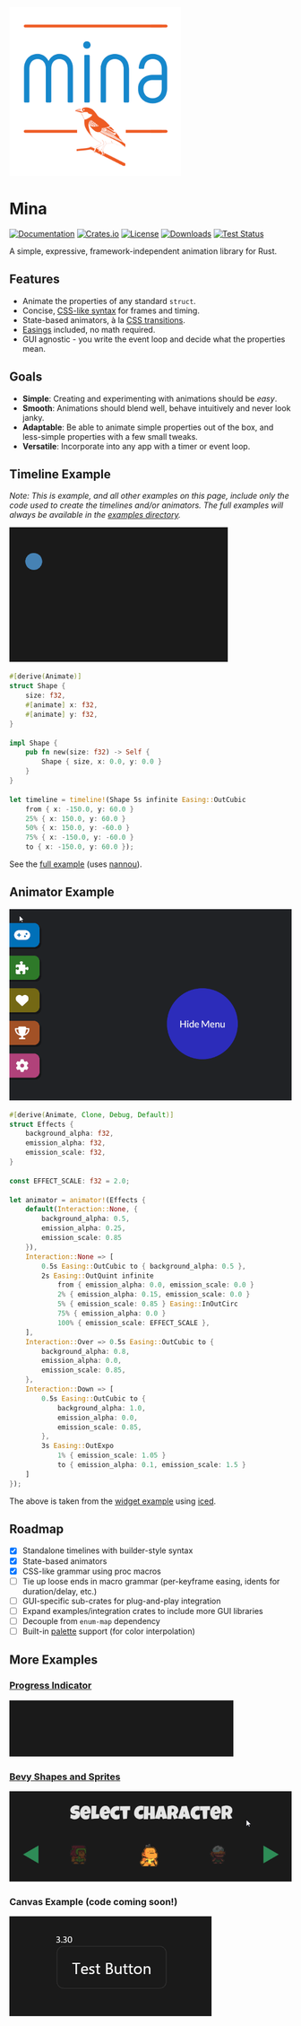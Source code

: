 <img src="art/logo.png" height="300px">

# Mina

[![Documentation](https://docs.rs/mina/badge.svg)](https://docs.rs/mina/)
[![Crates.io](https://img.shields.io/crates/v/mina.svg)](https://crates.io/crates/mina)
[![License](https://img.shields.io/crates/l/mina.svg)](https://github.com/focustense/mina/blob/main/LICENSE)
[![Downloads](https://img.shields.io/crates/d/mina.svg)](https://crates.io/crates/mina)
[![Test Status](https://img.shields.io/github/actions/workflow/status/focustense/mina/rust.yml?branch=main&event=push&label=test)](https://github.com/focustense/mina/actions)

A simple, expressive, framework-independent animation library for Rust.

## Features

- Animate the properties of any standard `struct`.
- Concise, [CSS-like syntax][1] for frames and timing.
- State-based animators, à la [CSS transitions][2].
- [Easings][3] included, no math required.
- GUI agnostic - you write the event loop and decide what the properties mean.

## Goals

- **Simple**: Creating and experimenting with animations should be _easy_.
- **Smooth**: Animations should blend well, behave intuitively and never look janky.
- **Adaptable**: Be able to animate simple properties out of the box, and less-simple properties with a few small tweaks.
- **Versatile**: Incorporate into any app with a timer or event loop.

## Timeline Example

_Note: This is example, and all other examples on this page, include only the code used to create the timelines and/or
animators. The full examples will always be available in the [examples directory](examples/)._

![Moving Shape](doc/basic_example.gif)

```rust
#[derive(Animate)]
struct Shape {
    size: f32,
    #[animate] x: f32,
    #[animate] y: f32,
}

impl Shape {
    pub fn new(size: f32) -> Self {
        Shape { size, x: 0.0, y: 0.0 }
    }
}

let timeline = timeline!(Shape 5s infinite Easing::OutCubic
    from { x: -150.0, y: 60.0 }
    25% { x: 150.0, y: 60.0 }
    50% { x: 150.0, y: -60.0 }
    75% { x: -150.0, y: -60.0 }
    to { x: -150.0, y: 60.0 });
```

See the [full example](examples/basic_timeline.rs) (uses [nannou](https://nannou.cc/)).

## Animator Example

![Fancy Widgets](doc/iced_example.gif)

```rust
#[derive(Animate, Clone, Debug, Default)]
struct Effects {
    background_alpha: f32,
    emission_alpha: f32,
    emission_scale: f32,
}

const EFFECT_SCALE: f32 = 2.0;

let animator = animator!(Effects {
    default(Interaction::None, {
        background_alpha: 0.5,
        emission_alpha: 0.25,
        emission_scale: 0.85
    }),
    Interaction::None => [
        0.5s Easing::OutCubic to { background_alpha: 0.5 },
        2s Easing::OutQuint infinite
            from { emission_alpha: 0.0, emission_scale: 0.0 }
            2% { emission_alpha: 0.15, emission_scale: 0.0 }
            5% { emission_scale: 0.85 } Easing::InOutCirc
            75% { emission_alpha: 0.0 }
            100% { emission_scale: EFFECT_SCALE },
    ],
    Interaction::Over => 0.5s Easing::OutCubic to {
        background_alpha: 0.8,
        emission_alpha: 0.0,
        emission_scale: 0.85,
    },
    Interaction::Down => [
        0.5s Easing::OutCubic to {
            background_alpha: 1.0,
            emission_alpha: 0.0,
            emission_scale: 0.85,
        },
        3s Easing::OutExpo
            1% { emission_scale: 1.05 }
            to { emission_alpha: 0.1, emission_scale: 1.5 }
    ]
});
```

The above is taken from the [widget example](examples/iced_widget/main.rs) using [iced](https://github.com/iced-rs/iced).

## Roadmap

- [x] Standalone timelines with builder-style syntax
- [x] State-based animators
- [x] CSS-like grammar using proc macros
- [ ] Tie up loose ends in macro grammar (per-keyframe easing, idents for duration/delay, etc.)
- [ ] GUI-specific sub-crates for plug-and-play integration
- [ ] Expand examples/integration crates to include more GUI libraries
- [ ] Decouple from `enum-map` dependency
- [ ] Built-in [palette](https://docs.rs/palette/latest/palette/) support (for color interpolation)

## More Examples

### [Progress Indicator](examples/delays.rs)

![Progress Indicator](doc/progress_example.gif)

### [Bevy Shapes and Sprites](examples/bevy_app)

![Progress Indicator](doc/bevy_example.gif)

### Canvas Example (code coming soon!)

![Canvas Example](doc/iced_canvas_example.gif)

[1]: https://developer.mozilla.org/en-US/docs/Web/CSS/CSS_animations/Using_CSS_animations
[2]: https://developer.mozilla.org/en-US/docs/Web/CSS/CSS_transitions/Using_CSS_transitions
[3]: https://easings.net/
[4]: https://docs.rs/palette/latest/palette/